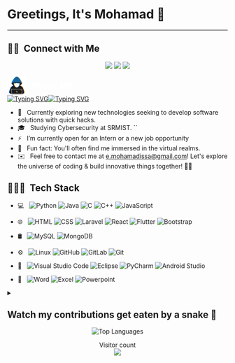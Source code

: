 <!-- ### Greetings, this is Mohamad 👋 -->
<h1> Greetings, It's Mohamad 👋</h1>

---

## 🤝🏻 &nbsp;Connect with Me

<p align="center">
<!-- <a href="https://www.kshitizsaini.com"><img src="https://img.shields.io/badge/-kshitizsaini.com-3423A6?style=flat-square&logo=Google-Chrome&logoColor=white"/></a> -->
<a href="https://www.linkedin.com/in/issa-mohamad/"><img src="https://img.shields.io/badge/-Mohamad%20Issa-0077B5?style=flat-square&logo=Linkedin&logoColor=white"/></a>
<a href="mailto:e.mohamadissa@gmail.com"><img src="https://img.shields.io/badge/-e.mohamadissa-D14836?style=flat-square&logo=Gmail&logoColor=white"/></a>
<a href=""><img src="https://img.shields.io/badge/-t.me-1769FF?style=flat-square&logo=telegram&logoColor=white"/></a>
  <!-- <img alt="profile views" src="https://komarev.com/ghpvc/?username=mo-isa&color=blue" style="height:21px"> -->

</p>

<!-- ## <picture><img src = "https://raw.githubusercontent.com/mo-isa/mo-isa/main/about_me.gif?raw=true" width = 50px></picture> About me -->

<div style="display: flex; align-items: center; gap:9px">
<img src="https://raw.githubusercontent.com/mo-isa/mo-isa/main/about_me.gif" alt="ṃo-isa" height=43px, width=43px/> 
  <span style="font-size: 1.5em; font-weight: bold; color: white">About Me</span>

</div>

<div style="display: flex; align-items: center;  color: #F74A46;">
    <a href="https://git.io/typing-svg"><img src="https://readme-typing-svg.herokuapp.com?font=Fira+Code&duration=3800&pause=800&vCenter=true&repeat=false&random=false&width=50&lines=I'm" alt="Typing SVG" /></a>
    <a href="https://git.io/typing-svg"><img src="https://readme-typing-svg.herokuapp.com?font=Fira+Code&duration=2700&pause=650&vCenter=true&random=false&width=430&lines=Software+Engineer;Penetration+Tester;Freelancer" alt="Typing SVG" /></a>
</div>

- 👀 &nbsp; Currently exploring new technologies seeking to develop software solutions with quick hacks.
- 🎓 &nbsp; Studying Cybersecurity at SRMIST. ``
- ⚡ &nbsp; I’m currently open for an Intern or a new job opportunity
- 👾 &nbsp; Fun fact: You'll often find me immersed in the virtual realms.
- ✉️ &nbsp; Feel free to contact me at e.mohamadissa@gmail.com! Let's explore the universe of coding & build innovative 
things together! 🚀✨
<!-- - 🤓 &nbsp; `Always learning new things`. -->




## 👨🏻‍💻 &nbsp;Tech Stack

- 💻 &nbsp;
  ![Python](https://img.shields.io/badge/-Python-333333?style=flat&logo=python)
  ![Java](https://img.shields.io/badge/-Java-333333?style=flat&logo=Java&logoColor=007396)
  ![C](https://img.shields.io/badge/-C-333333?style=flat&logo=C%2B%2B&logoColor=00599C)
  ![C++](https://img.shields.io/badge/-C++-333333?style=flat&logo=C%2B%2B&logoColor=00599C)
  ![JavaScript](https://img.shields.io/badge/-JavaScript-333333?style=flat&logo=javascript)
- 🌐 &nbsp;
  ![HTML](https://img.shields.io/badge/-HTML-333333?style=flat&logo=html5)
  ![CSS](https://img.shields.io/badge/-CSS-333333?style=flat&logo=CSS3&logoColor=1572B6)
  ![Laravel](https://img.shields.io/badge/-Laravel-333333?style=flat&logo=Laravel)
  ![React](https://img.shields.io/badge/-React-333333?style=flat&logo=react)
  ![Flutter](https://img.shields.io/badge/-Flutter-333333?style=flat&logo=Flutter)
  ![Bootstrap](https://img.shields.io/badge/-Bootstrap-333333?style=flat&logo=bootstrap&logoColor=563D7C)
  <!-- ![Node.js](https://img.shields.io/badge/-Node.js-333333?style=flat&logo=node.js) -->

- 🛢 &nbsp;
  ![MySQL](https://img.shields.io/badge/-MySQL-333333?style=flat&logo=mysql)
  ![MongoDB](https://img.shields.io/badge/-MongoDB-333333?style=flat&logo=mongodb)
  <!-- ![PostgreSQL](https://img.shields.io/badge/-PostgreSQL-333333?style=flat&logo=postgresql) -->

- ⚙️ &nbsp;
  ![Linux](https://img.shields.io/badge/-Linux-333333?style=flat&logo=linux)
  ![GitHub](https://img.shields.io/badge/-GitHub-333333?style=flat&logo=github)
  ![GitLab](https://img.shields.io/badge/-GitLab-333333?style=flat&logo=gitlab)
  ![Git](https://img.shields.io/badge/-Git-333333?style=flat&logo=git)
- 🔧 &nbsp;
  ![Visual Studio Code](https://img.shields.io/badge/-Visual%20Studio%20Code-333333?style=flat&logo=visual-studio-code&logoColor=007ACC)
  ![Eclipse](https://img.shields.io/badge/-Eclipse-333333?style=flat&logo=eclipse-ide&logoColor=2C2255)
  ![PyCharm](https://img.shields.io/badge/-PyCharm-333333?style=flat&logo=pycharm&logoColor=2C2255)
  ![Android Studio](https://img.shields.io/badge/-AndroidStudio-333333?style=flat&logo=android-studio&logoColor=2C2255)

- 📜 &nbsp;
  ![Word](https://img.shields.io/badge/-Word-333333?style=flat&logo=microsoft-word)
  ![Excel](https://img.shields.io/badge/-Excel-333333?style=flat&logo=microsoft-excel)
  ![Powerpoint](https://img.shields.io/badge/-Powerpoint-333333?style=flat&logo=microsoft-powerpoint)


<!-- <div style="display: flex; align-items: center;">  -->

<!-- </div> -->
<!-- ## Watch my contributions get eaten by a snake &nbsp; 🐍

![snake gif](https://user-images.githubusercontent.com/88105077/166116856-9251de7f-d2df-46fd-901b-5920e8047e52.svg) -->

<details>
  <summary><h2>Watch my contributions get eaten by a snake 🐍</h2></summary>
  <img src="https://user-images.githubusercontent.com/88105077/166116856-9251de7f-d2df-46fd-901b-5920e8047e52.svg" alt="snake gif">
</details>


<div align="center">
    <img src="https://github-readme-stats.vercel.app/api/top-langs/?username=mo-isa&layout=compact&theme=radical" alt="Top Languages">
</div>

<p align="center"> 
  Visitor count<br>
  <img src="https://profile-counter.glitch.me/mo-isa/count.svg" />
</p>
<!-- <details  ><summary><h3>⚡ Recent GitHub Activity</h3></summary>

----
	
<img src="https://github-readme-activity-graph.vercel.app/graph?username=mo-isa&bg_color=1a1b27&color=aa82d9&line=628edb&point=64bfaf&area=true&hide_border=true)(https://github.com/ashutosh00710/github-readme-activity-graph)">
 
</details> -->
